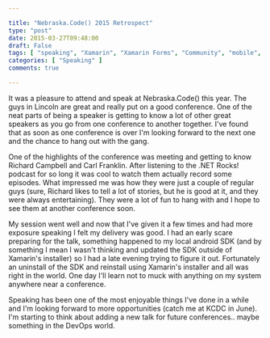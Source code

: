 ```yaml
---

title: "Nebraska.Code() 2015 Retrospect"
type: "post"
date: 2015-03-27T09:48:00
draft: False
tags: [ "speaking", "Xamarin", "Xamarin Forms", "Community", "mobile", "review", "NCC" ]
categories: [ "Speaking" ]
comments: true

---
```


<p>It was a pleasure to attend and speak at Nebraska.Code() this year. The guys in Lincoln are great and really put on a good conference. One of the neat parts of being a speaker is getting to know a lot of other great speakers as you go from one conference to another together. I've found that as soon as one conference is over I'm looking forward to the next one and the chance to hang out with the gang.</p>  <p>One of the highlights of the conference was meeting and getting to know Richard Campbell and Carl Franklin. After listening to the .NET Rocks! podcast for so long it was cool to watch them actually record some episodes. What impressed me was how they were just a couple of regular guys (sure, Richard likes to tell a lot of stories, but he is good at it, and they were always entertaining). They were a lot of fun to hang with and I hope to see them at another conference soon.</p>  <p>My session went well and now that I've given it a few times and had more exposure speaking I felt my delivery was good. I had an early scare preparing for the talk, something happened to my local android SDK (and by something I mean I wasn't thinking and updated the SDK outside of Xamarin's installer) so I had a late evening trying to figure it out. Fortunately an uninstall of the SDK and reinstall using Xamarin's installer and all was right in the world. One day I'll learn not to muck with anything on my system anywhere near a conference. </p>  <p>Speaking has been one of the most enjoyable things I've done in a while and I'm looking forward to more opportunities (catch me at KCDC in June). I'm starting to think about adding a new talk for future conferences.. maybe something in the DevOps world.</p>
